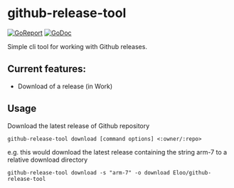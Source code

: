 # github-release-tool

[![GoReport](https://goreportcard.com/badge/Eloo/github-release-tool)](https://goreportcard.com/report/Eloo/github-release-tool)
[![GoDoc](https://godoc.org/github.com/Eloo/github-release-tool?status.svg)](https://godoc.org/github.com/Eloo/github-release-tool)

Simple cli tool for working with Github releases.

## Current features:
* Download of a release (in Work)

## Usage
Download the latest release of Github repository
```
github-release-tool download [command options] <:owner/:repo>
```
e.g. this would download the latest release containing the string arm-7 to a relative download directory
```
github-release-tool download -s "arm-7" -o download Eloo/github-release-tool
```
